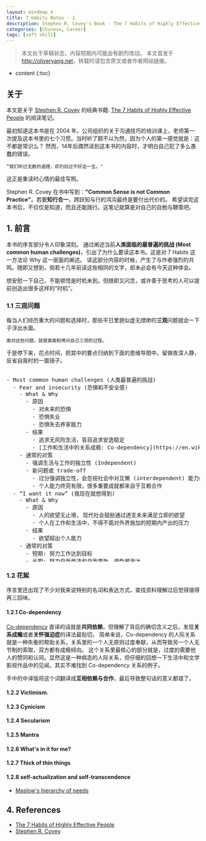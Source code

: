 ```yaml
---
layout: mindmap_4
title: 7 Habits Notes - 1
description: Stephen R. Covey's Book - The 7 Habits of Highly Effective People reading notes. 
categories: [Chinese, Career]
tags: [soft skill]
---
```


>本文处于草稿状态，内容短期内可能会有剧烈改动。
>本文首发于<http://oliveryang.net>，转载时请包含原文或者作者网站链接。

* content
{:toc}

## 关于

本文是关于 [Stephen R. Covey](https://en.wikipedia.org/wiki/Stephen_Covey) 的经典书籍:
[The 7 Habits of Highly Effective People](https://en.wikipedia.org/wiki/The_7_Habits_of_Highly_Effective_People) 的阅读笔记。

最初知道这本书是在 2004 年。公司组织的关于沟通技巧的培训课上，老师第一次提及这本书里的七个习惯。当时听了颇不以为然，因为个人的第一感觉就是：这不都是常识么？
然而，14年后偶然读到这本书的内容时，才明白自己犯了多么愚蠢的错误。

	“我们听过无数的道理，却仍旧过不好这一生。"

这正是重读时心情的最佳写照。

Stephen R. Covey 在书中写到：**"Common Sense is not Common Practice"**。若要**知行合一**，跨跃知与行的鸿沟最终是要付出代价的。
希望读完这本书后，不仅仅是知道，而且还能践行。这笔记就算是对自己的自勉与鞭策吧。

## 1. 前言

本书的序言部分令人印象深刻。
通过阐述当前**人类面临的最普遍的挑战 (Most common human challenges)**，引出了为什么要读这本书。这是对 7 Habits 这一方法论 Why 这一层面的阐述。
读这部分内容的时候，产生了与作者强烈的共鸣。随即又想到，倘若十几年前读这些相同的文字，却未必会有今天这种体会。

想安慰一下自己，不能顿悟是时机未到。但随即又闪念，或许善于思考的人可以提前创造出很多这样的“时机"。

### 1.1 三观问题

每当人们经历重大的问题和选择时，那些平日里貌似虚无缥缈的**三观**问题就会一下子浮出水面。

	面对这些问题，就是直面和拷问自己三观的过程。

于是停下来，花点时间，把其中的要点归纳到下面的思维导图中。留做夜深人静，反省自我时的一面镜子。

<pre class="km-container" minder-data-type="markdown" style="width: 100%;height: 500px">

- Most common human challenges (人类最普遍的挑战)
  - Fear and insecurity (恐惧和不安全感)
    - What & Why
      - 原因
        - 对未来的恐惧
        - 恐惧失业
        - 恐惧失去养家能力
      - 结果
        - 追求无风险生活，盲目追求安逸稳定
        - [工作和生活中的关系成瘾: Co-dependency](https://en.wikipedia.org/wiki/Codependency)
    - 通常的对策
      - 强调生活与工作的独立性 (Independent)
      - 新问题或 trade-off
        - 过分强调独立性，会忽视社会中对互懒 (interdependent) 能力的需求
        - 个人能力终究有限，很多重要成就都来自于互赖合作
  - “I want it now” (我现在就想得到)
    - What & Why
      - 原因
        - 人的欲望无止境, 现代社会鼓励通过透支未来满足立即的欲望
        - 个人在工作和生活中，不得不面对外界施加的短期内产出的压力
      - 结果
        - 欲望超出个人能力
    - 通常的对策
      - 短期: 努力工作达到目标
      - 长期: 努力自我改造和自我更新，避免被淘汰
        - 心智的成长
        - 能力的成长
      - 新问题或 trade-off
        - 不可避免地，需要考虑短期投入和长期投入的平衡问题
  - Blame and victimism (抱怨和受害者思维)
    - What & Why
      - 原因
        - 当人们遇到问题，总能找到可以抱怨谴责的对象
        - 社会环境充斥着来自受害着的抱怨
        - 抱怨可以暂时让人们缓解痛苦
      - 结果
        - 抱怨束缚了我们去积极的解决问题
    - 通常的对策
      - 接受现状。鼓起勇气，积极主动地，创造性地解决或者绕开问题
      - 相信选择的力量
  - Hopelessness (绝望无助)
    - What & Why
      - 原因
        - [绝望无助和愤世嫉俗，犬儒主义的流行](https://zh.wikipedia.org/wiki/犬儒主義)
      - 结果
        - 认为自己是环境的受害者，失去努力的动力，屈从于环境
    - 通常的对策
      - 降低期望则不会有失望
      - 新问题或 trade-off
        - 彻底失去了积极创造自己生活的可能性
  - Lack of life balance (生活失衡)
    - What & Why
      - 原因
        - 在信息社会，生活变得复杂，更加苛求，充满了压力，让人筋疲力尽
      - 结果
        - 早出晚归，要更有效率，有奉献精神
    - 通常的对策
      - 我们管理时间，努力工作，使用现代科技来实现更高的效率
      - 新问题或 trade-off
        - 舍本逐末。我们发现自己在不重要的事情上努力地工作
        - 生活的平衡和内心的平和不能通过技术提高效率解决
  - ["What's in it for me?" (与我何干?)](http://www.urbandictionary.com/define.php?term=WIIFM)
    - What & Why
      - 原因
        - 现代社会教育人们在生活中竞争和获胜。
      - 结果
        - 同学，同事，甚至家庭成员都被视为竞争对手，别人得到的多，自己就少
    - 通常的对策
      - 社会文化让我们试图大度祝贺他人的成功，但私下里，内心难以坦然面对
      - 新问题或 trade-off
        - 历史上很多接触成就都是靠独立的意愿和坚强的意志
        - 然而新时代，知识工作者需要协作精神，互重互利
  - The hunger to be understood (渴望被理解)
    - What & Why
      - 原因
        - 人类心灵深处，渴望被他人理解非常重要
      - 结果
        - 人们希望自己发出的声音被聆听，尊重和重视，进而可以影响他人
    - 通常的对策
      - 人们相信提升影响力的关键沟通技巧是更清晰，更有说服力的表达
      - 新问题或 trade-off
        - 沟通时，人们很难放下自己预先的想法，聚焦于倾听和理解他人的想法，而往往急于准备回应
        - 影响他人的开始，是被其他人影响。让他人感受到自己被理解，被倾听
  - Conflict and differences (冲突和差异)
    - What & Why
      - 原因
        - 人们有很多共通之处，但同时又有巨大的差异
      - 结果
        - 人们用不同的方式思考，有时在价值观，动机，和目标几方面展开竞争，进而产生冲突
    - 通常的对策
        - 尽可能在竞争中获胜来解决冲突和差异
      - 新问题或 trade-off
        - 掌握妥协的艺术有时也不错
        - 错过了创造性的协作，它有时比原来的观念更好
  - Personal stagnation (个人成长停滞)
    - 在人类天性的四个方面，两种不同的结果
      - Body (身体)
        - 文化倾向：维持既有生活方式，用药物和手术解决健康问题
        - 原则：根据公认的健康准则，通过不断调整生活方式来防止疾病和问题的发生
      - Mind (心智)
        - 文化倾向：娱乐自我
        - 原则：广泛深入阅读，持续自我教育
      - Heart (情感)
        - 文化倾向：为谋个人私利而利用关系
        - 原则：认真倾听和服务他人带来巨大的成就和满足
      - Sprint (精神)
        - 文化倾向：屈从于日渐背离的信仰与愤世嫉俗
        - 原则：认识到我们生命的意义和生活中积极追寻的东西正是原则----我们所相信的自然法则
</pre>


### 1.2 花絮

序言里还出现了不少对我来说特别的名词和表达方式，查找资料理解过后觉得值得再三回味。

#### 1.2.1 Co-dependency

[Co-dependency](https://en.wikipedia.org/wiki/Codependency) 直译的话就是**共同依赖**，但理解了背后的确切含义之后，发现**关系成瘾**或者**关怀强迫症**的译法最贴切。
简单来说，Co-dependency 的人际关系就是一种失衡的帮助关系，关系里的一个人无原则过度奉献，从而导致另一个人无节制的索取，双方都有成瘾倾向。
这个关系里最核心的部分就是，过度的需要他人的赞同和认同。显然这是一种病态的人际关系，但仔细的回想一下生活中和文学影视作品中的见闻，其实不难找到 Co-dependency 关系的例子。

手中的中译版将这个词翻译成**互相依赖与合作**，最后导致整句话的意义都错了。

#### 1.2.2 Victimism.

#### 1.2.3 Cynicism

#### 1.2.4 Secularism

#### 1.2.5 Mantra

#### 1.2.6 What's in it for me?

#### 1.2.7 Thick of thin things

#### 1.2.8 self-actualization and self-transcendence

* [Maslow's hierarchy of needs](https://en.wikipedia.org/wiki/Maslow%27s_hierarchy_of_needs)

## 4. References

* [The 7 Habits of Highly Effective People](https://en.wikipedia.org/wiki/The_7_Habits_of_Highly_Effective_People)
* [Stephen R. Covey](https://en.wikipedia.org/wiki/Stephen_Covey)
